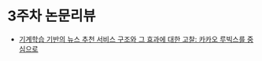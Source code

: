 # 3주차 논문리뷰

* [기계학습 기반의 뉴스 추천 서비스 구조와 그 효과에 대한 고찰: 카카오 루빅스를 중심으로](http://t1.daumcdn.net/brunch/service/user/1oU7/file/Zleohu0J5xsgN25TnRKfKSH5OHo.pdf?download)